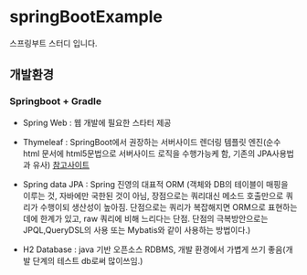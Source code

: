 # springBootExample
스프링부트 스터디 입니다.

## 개발환경
### Springboot + Gradle
- Spring Web : 웹 개발에 필요한 스타터 제공 
- Thymeleaf : SpringBoot에서 권장하는 서버사이드 렌더링 템플릿 엔진(순수 html 문서에 html5문법으로 서버사이드 로직을 수행가능케 함, 기존의 JPA사용법과 유사) 
  [참고사이트](https://cyberx.tistory.com/132)
- Spring data JPA : Spring 진영의 대표적 ORM (객체와 DB의 테이블이 매핑을 이루는 것, 
                                           자바에만 국한된 것이 아님, 
                                           장점으로는 쿼리대신 메소드 호출만으로 쿼리가 수행이되 생산성이 높아짐.
                                           단점으로는 쿼리가 복잡해지면 ORM으로 표현하는데에 한계가 있고, raw 쿼리에 비해 느리다는 단점.
                                           단점의 극복방안으로는 JPQL,QueryDSL의 사용 또는 Mybatis와 같이 사용하는 방법이다.)
                    
- H2 Database : java 기반 오픈소스 RDBMS, 개발 환경에서 가볍게 쓰기 좋음(개발 단계의 테스트 db로써 많이쓰임.)
